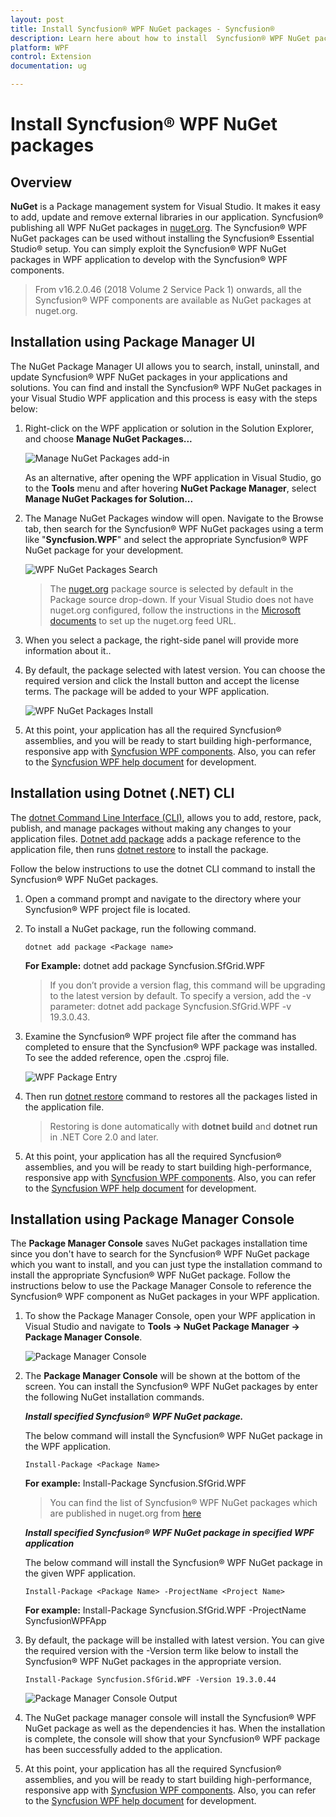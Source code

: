 ```yaml
---
layout: post
title: Install Syncfusion® WPF NuGet packages - Syncfusion®
description: Learn here about how to install  Syncfusion® WPF NuGet packages from Package manager and NuGet manager.
platform: WPF
control: Extension
documentation: ug

---
```


# Install Syncfusion® WPF NuGet packages

## Overview

**NuGet** is a Package management system for Visual Studio. It makes it easy to add, update and remove external libraries in our application. Syncfusion® publishing all WPF NuGet packages in  [nuget.org](https://www.nuget.org/packages?q=Tags%3A%22Wpf%22+syncfusion). The Syncfusion® WPF NuGet packages can be used without installing the Syncfusion® Essential Studio® setup. You can simply exploit the Syncfusion® WPF NuGet packages in WPF application to develop with the Syncfusion® WPF components.

> From v16.2.0.46 (2018 Volume 2 Service Pack 1) onwards, all the Syncfusion® WPF components are available as NuGet packages at nuget.org.

## Installation using Package Manager UI

The NuGet Package Manager UI allows you to search, install, uninstall, and update Syncfusion® WPF NuGet packages in your applications and solutions. You can find and install the Syncfusion® WPF NuGet packages in your Visual Studio WPF application and this process is easy with the steps below:

1. Right-click on the WPF application or solution in the Solution Explorer, and choose **Manage NuGet Packages...**

    ![Manage NuGet Packages add-in](Platform_images/manage-nuget.png)

    As an alternative, after opening the WPF application in Visual Studio, go to the **Tools** menu and after hovering **NuGet Package Manager**, select **Manage NuGet Packages for Solution...**

2. The Manage NuGet Packages window will open. Navigate to the Browse tab, then search for the Syncfusion® WPF NuGet packages using a term like "**Syncfusion.WPF**" and select the appropriate Syncfusion® WPF NuGet package for your development.

    ![WPF NuGet Packages Search](Platform_images/NuGetsearch.png)

    > The [nuget.org](https://api.nuget.org/v3/index.json) package source is selected by default in the Package source drop-down. If your Visual Studio does not have nuget.org configured, follow the instructions in the [Microsoft documents](https://docs.microsoft.com/en-us/nuget/tools/package-manager-ui#package-sources) to set up the nuget.org feed URL.
 
3. When you select a package, the right-side panel will provide more information about it..

4. By default, the package selected with latest version. You can choose the required version and click the Install button and accept the license terms. The package will be added to your WPF application.

    ![WPF NuGet Packages Install](Platform_images/InstallNuGet.png)

5. At this point, your application has all the required Syncfusion® assemblies, and you will be ready to start building high-performance, responsive app with  [Syncfusion WPF components](https://www.syncfusion.com/wpf-controls). Also, you can refer to the [Syncfusion WPF help document](https://help.syncfusion.com/wpf/welcome-to-syncfusion-essential-wpf) for development.

## Installation using Dotnet (.NET) CLI

The [dotnet Command Line Interface (CLI)](https://docs.microsoft.com/en-us/nuget/consume-packages/install-use-packages-dotnet-cli), allows you to add, restore, pack, publish, and manage packages without making any changes to your application files. [Dotnet add package](https://docs.microsoft.com/en-us/dotnet/core/tools/dotnet-add-package?tabs=netcore2x) adds a package reference to the application file, then runs [dotnet restore](https://docs.microsoft.com/en-us/dotnet/core/tools/dotnet-restore?tabs=netcore2x) to install the package.

Follow the below instructions to use the dotnet CLI command to install the Syncfusion® WPF NuGet packages.

1. Open a command prompt and navigate to the directory where your Syncfusion® WPF project file is located.
2. To install a NuGet package, run the following command.

    ```dotnet add package <Package name>```

    **For Example:**
    dotnet add package Syncfusion.SfGrid.WPF

    > If you don’t provide a version flag, this command will be upgrading to the latest version by default. To specify a version, add the -v parameter: dotnet add package Syncfusion.SfGrid.WPF -v 19.3.0.43.

3. Examine the Syncfusion® WPF project file after the command has completed to ensure that the Syncfusion® WPF package was installed. To see the added reference, open the .csproj file.

    ![WPF Package Entry ](Platform_images/packageentry.png)

4. Then run  [dotnet restore](https://docs.microsoft.com/en-us/dotnet/core/tools/dotnet-restore?tabs=netcore2x) command to restores all the packages listed in the application file.

    > Restoring is done automatically with **dotnet build** and **dotnet run** in .NET Core 2.0 and later.

5. At this point, your application has all the required Syncfusion® assemblies, and you will be ready to start building high-performance, responsive app with  [Syncfusion WPF components](https://www.syncfusion.com/wpf-controls). Also, you can refer to the [Syncfusion WPF help document](https://help.syncfusion.com/wpf/welcome-to-syncfusion-essential-wpf) for development.

## Installation using Package Manager Console

The **Package Manager Console** saves NuGet packages installation time since you don't have to search for the Syncfusion® WPF NuGet package which you want to install, and you can just type the installation command to install the appropriate Syncfusion® WPF NuGet package. Follow the instructions below to use the Package Manager Console to reference the Syncfusion® WPF component as NuGet packages in your WPF application.

1. To show the Package Manager Console, open your WPF application in Visual Studio and navigate to **Tools -> NuGet Package Manager -> Package Manager Console**.

    ![Package Manager Console ](Platform_images/console.png)

2. The **Package Manager Console** will be shown at the bottom of the screen. You can install the Syncfusion® WPF NuGet packages by enter the following NuGet installation commands.

    ***Install specified Syncfusion® WPF NuGet package.***

    The below command will install the Syncfusion® WPF NuGet package in the WPF application.

    ```Install-Package <Package Name>```

    **For example:** Install-Package Syncfusion.SfGrid.WPF

    > You can find the list of Syncfusion® WPF NuGet packages which are published in nuget.org from [here](https://www.nuget.org/packages?q=Tags%3A%22wpf%22+syncfusion)

    ***Install specified Syncfusion® WPF NuGet package in specified WPF application***

    The below command will install the Syncfusion® WPF NuGet package in the given WPF application.

    ```Install-Package <Package Name> -ProjectName <Project Name>```

    **For example:** Install-Package Syncfusion.SfGrid.WPF -ProjectName SyncfusionWPFApp

3. By default, the package will be installed with latest version. You can give the required version with the -Version term like below to install the Syncfusion® WPF NuGet packages in the appropriate version.

    ```Install-Package Syncfusion.SfGrid.WPF -Version 19.3.0.44```

    ![Package Manager Console Output ](Platform_images/ConsoleInstallationOutput.PNG)

4. The NuGet package manager console will install the Syncfusion® WPF NuGet package as well as the dependencies it has. When the installation is complete, the console will show that your Syncfusion® WPF package has been successfully added to the application.

5. At this point, your application has all the required Syncfusion® assemblies, and you will be ready to start building high-performance, responsive app with  [Syncfusion WPF components](https://www.syncfusion.com/wpf-controls). Also, you can refer to the [Syncfusion WPF help document](https://help.syncfusion.com/wpf/welcome-to-syncfusion-essential-wpf) for development.